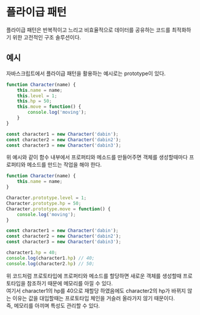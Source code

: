 # 플라이급 패턴

플라이급 패턴은 반복적이고 느리고 비효율적으로 데이터를 공유하는 코드를 최적화하기 위한 고전적인 구조 솔루션이다.<br>

## 예시
자바스크립트에서 플라이급 패턴을 활용하는 예시로는 prototype이 있다.
```js
function Character(name) {
    this.name = name;
    this.level = 1;
    this.hp = 50;
    this.move = function() {
        console.log('moving');
    }
}

const character1 = new Character('dabin');
const character2 = new Character('dabin2');
const character3 = new Character('dabin3');
```
위 예시와 같이 함수 내부에서 프로퍼티와 메소드를 만들어주면 객체를 생성할때마다 프로퍼티와 메소드를 만드는 작업을 해야 한다.

```js
function Character(name) {
    this.name = name;
}

Character.prototype.level = 1;
Character.prototype.hp = 50;
Character.prototype.move = function() {
    console.log('moving');
}

const character1 = new Character('dabin');
const character2 = new Character('dabin2');
const character3 = new Character('dabin3');

character1.hp = 40;
console.log(character1.hp) // 40;
console.log(character2.hp) // 50;
```

위 코드처럼 프로토타입에 프로퍼티와 메소드를 할당하면 새로운 객체를 생성할때 프로토타입을 참조하기 때문에 메모리를 아낄 수 있다.<br>
여기서 character1의 hp를 40으로 재할당 하였음에도 character2의 hp가 바뀌지 않는 이유는 값을 대입할때는 프로토타입 체인을 거슬러 올라가지 않기 때문이다.<br>
즉, 메모리를 아끼며 특성도 관리할 수 있다.
